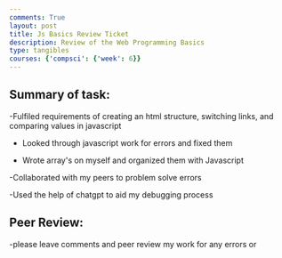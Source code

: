 ```yaml
---
comments: True
layout: post
title: Js Basics Review Ticket
description: Review of the Web Programming Basics
type: tangibles
courses: {'compsci': {'week': 6}}
---
```


## Summary of task:
-Fulfiled requirements of creating an html structure, switching links, and comparing values in javascript

- Looked through javascript work for errors and fixed them 

- Wrote array's on myself and organized them with Javascript

-Collaborated with my peers to problem solve errors

-Used the help of chatgpt to aid my debugging process


## Peer Review:
-please leave comments and peer review my work for any errors or 

<script src="https://utteranc.es/client.js"
        repo="[ENTER REPO HERE]"
        issue-term="pathname"
        theme="github-light"
        crossorigin="anonymous"
        async>
</script>